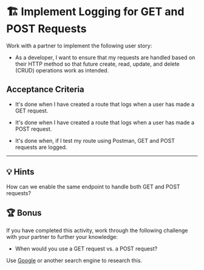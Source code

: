 # 🏗️ Implement Logging for GET and POST Requests

Work with a partner to implement the following user story:

* As a developer, I want to ensure that my requests are handled based on their HTTP method so that future create, read, update, and delete (CRUD) operations work as intended.

## Acceptance Criteria

* It's done when I have created a route that logs when a user has made a GET request.

* It's done when I have created a route that logs when a user has made a POST request.

* It's done when, if I test my route using Postman, GET and POST requests are logged.

---

## 💡 Hints

How can we enable the same endpoint to handle both GET and POST requests?

## 🏆 Bonus

If you have completed this activity, work through the following challenge with your partner to further your knowledge:

* When would you use a GET request vs. a POST request?

Use [Google](https://www.google.com) or another search engine to research this.


